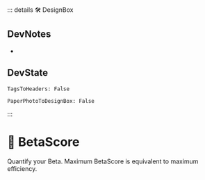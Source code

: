 ::: details 🛠 <dev>DesignBox</dev> 

## DevNotes
- 

## DevState

`TagsToHeaders: False`

`PaperPhotoToDesignBox: False`



:::

# 🔷 <beta>BetaScore</beta>

Quantify your Beta. Maximum BetaScore is equivalent to maximum efficiency.
